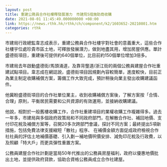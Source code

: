 ```yaml
---
layout: post
title: 重建公務員合作社樓釋發展潛力　市建局5措施助商收購
date: 2021-08-01 11:45:49.000000000 +08:00
link: https://news.rthk.hk/rthk/ch/component/k2/1603652-20210801.htm
categories: rthk
---
```


市建局行政總監韋志成表示，重建公務員合作社樓宇對社會的意義重大，這些合作社樓宇位處珍貴市區土地，可釋放發展潛力，做到地盡其用，增加房屋供應。單計盛德街項目，重建後可提供約640個單位，比目前約150個單位增加3倍多。

市建局去年啟動盛德街/馬頭涌道，及靠背壟道/浙江街的兩個公務員建屋合作社重建試點項目。韋志成在網誌說，盛德街項目因規劃內容較簡單，進度較快，目前正為業主制定收購補償方案，籌備工作大致完成，預計稍後向業主發出收購建議函件。

他冀盼盛德街項目的合作社單位業主，收到收購補償方案後，了解方案按「合情、合理」原則，平衡居民需要和公共資源的有效運用，並接納收購建議。

他說，相對於一般舊樓收購工作，合作社重建項目的業權收購工作複雜得多。過去一年多，市建局與多個政府政策局和不同政府部門，在解散合作社、補回地價、支付印花稅及補償方案等，召開20多次跨部門會議，探討不同方案；最終提出5項新措施，包括免費法律支援縮短「散社」程序、 在補價金額方面促成政府檢視合作社社員的評估土地補價基礎、引入劃一補地價呎價安排、減免印花稅及行政費，以及照顧「特大戶」而更具彈性重置方案。

公務員建屋合作社計劃是當局50年代推出的公務員房屋福利，政府以優惠地價批出土地，並提供政府貸款，協助合資格公務員成立合作社建屋。
